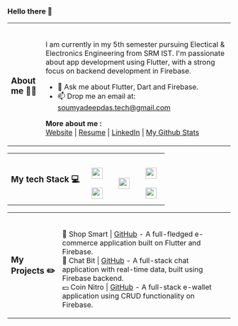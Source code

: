 ### Hello there 👋
<!--
### More about me ⚡

- **Here's a better way to learn more about me. Fire🔥 up your TERMINAL and hit enter on the following command:**

- **NOW**, if you are curious as to how that happened, there's a repository down there that **TELLS** you just that.😁

### 📜 License

Yeah don't WORRY about it. To my best possible extent under law, I have waived all copyright and related or neighboring rights to this work. So, Fork away!! -->

<table>
<tr>
<td>
<h3>About me 👨‍💻</h3>
</td>
<td>
<br/>

I am currently in my 5th semester pursuing Electical & Electronics Engineering from SRM IST. I'm passionate about app development using Flutter, with a strong focus on backend development in Firebase.
<br/>

- 💬 Ask me about Flutter, Dart and Firebase.<br/>
- 📫 Drop me an email at: [soumyadeepdas.tech@gmail.com](soumyadeepdas.tech@gmail.com)<br/>

<b>More about me :</b><br>
[Website]() | [Resume]() | [LinkedIn](https://www.linkedin.com/in/soumya0021/) | [My Github Stats](https://profile-summary-for-github.com/user/soumyadeep6845)

</td>
</tr>
</table>
<table>
<tr>
<td>
<h3>My tech Stack 💻</h3>
</td>
<td>
<br>
<img style="margin: 10px" src="https://img.shields.io/badge/Flutter-%2302569B.svg?style=for-the-badge&logo=Flutter&logoColor=white" height="25" />
<br>
<img style="margin: 10px" src="https://img.shields.io/badge/dart-%230175C2.svg?style=for-the-badge&logo=dart&logoColor=white" height="25" />
<br>
</td>
<td>
<br>
<img style="margin: 10px" src="https://img.shields.io/badge/firebase-%23039BE5.svg?style=for-the-badge&logo=firebase" height="25" />
<br>
<!-- <img style="margin: 10px" src="https://img.shields.io/badge/-Express-success?style=for-the-badge&logo=Express&logoColor=white" height="25" />
<br> -->
</td>
<td>
<br>
<img style="margin: 10px" src="https://img.shields.io/badge/c++-%2300599C.svg?style=for-the-badge&logo=c%2B%2B&logoColor=white" height="25" />
<br>
<img style="margin: 10px" src="https://img.shields.io/badge/markdown-%23000000.svg?style=for-the-badge&logo=markdown&logoColor=white" height="25" />
<br>
</td>
</tr>
</table>
<table>
<tr>
<td>
<h3>My Projects ✏️</h3>
</td>
<td>
<br>

🛒 Shop Smart | [GitHub]() - A full-fledged e-commerce application built on Flutter and Firebase.<br>
💭 Chat Bit | [GitHub]() - A full-stack chat application with real-time data, built using Firebase backend.<br>
💵 Coin Nitro | [GitHub]() - A full-stack e-wallet application using CRUD functionality on Firebase.<br>
</td>
</tr>
</table>
